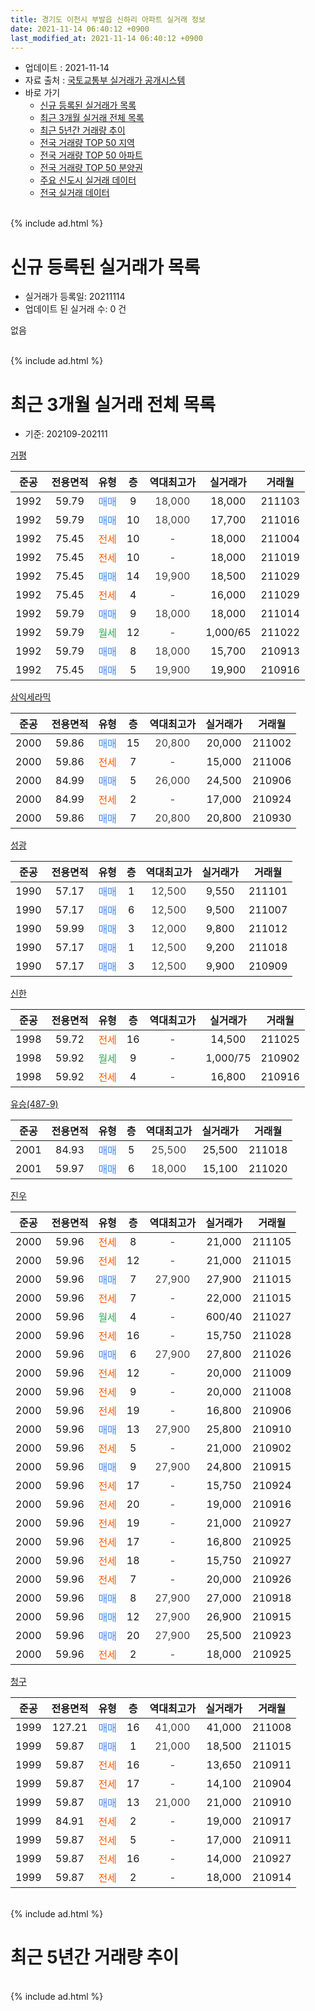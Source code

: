 ```yaml
---
title: 경기도 이천시 부발읍 신하리 아파트 실거래 정보
date: 2021-11-14 06:40:12 +0900
last_modified_at: 2021-11-14 06:40:12 +0900
---
```


* 업데이트 : 2021-11-14
* 자료 출처 : [국토교통부 실거래가 공개시스템](http://rt.molit.go.kr)
* 바로 가기
    * [신규 등록된 실거래가 목록](#신규-등록된-실거래가-목록)
    * [최근 3개월 실거래 전체 목록](#최근-3개월-실거래-전체-목록)
    * [최근 5년간 거래량 추이](#최근-5년간-거래량-추이)
    * [전국 거래량 TOP 50 지역](https://inasie.github.io/apt-trade-info/최근-3개월-전국에서-가장-거래가-많이-발생한-지역)
    * [전국 거래량 TOP 50 아파트](https://inasie.github.io/apt-trade-info/최근-3개월-전국에서-가장-거래가-많이-발생한-아파트)
    * [전국 거래량 TOP 50 분양권](https://inasie.github.io/apt-trade-info/최근-3개월-전국에서-가장-거래가-많이-발생한-분양권)
    * [주요 신도시 실거래 데이터](https://inasie.github.io/apt-trade-info/주요-신도시)
    * [전국 실거래 데이터](https://inasie.github.io/apt-trade-info/전국)
<br>
{% include ad.html %}
<br>

# 신규 등록된 실거래가 목록
* 실거래가 등록일: 20211114
* 업데이트 된 실거래 수: 0 건

없음

<br>
{% include ad.html %}
<br>

# 최근 3개월 실거래 전체 목록
* 기준: 202109-202111


[거평](https://search.naver.com/search.naver?query=%EA%B2%BD%EA%B8%B0%EB%8F%84+%EC%9D%B4%EC%B2%9C%EC%8B%9C+%EB%B6%80%EB%B0%9C%EC%9D%8D+%EC%8B%A0%ED%95%98%EB%A6%AC+%EA%B1%B0%ED%8F%89)

|준공|전용면적|유형|층|역대최고가|실거래가|거래월|
|:---:|:---:|:---:|:---:|:---:|:---:|:---:|
|1992|59.79|<span style="color:#4285f3">매매</span>|9|<span style="color:#444444">18,000</span>|18,000|211103|
|1992|59.79|<span style="color:#4285f3">매매</span>|10|<span style="color:#444444">18,000</span>|17,700|211016|
|1992|75.45|<span style="color:#ff5a00">전세</span>|10|<span style="color:#444444">-</span>|18,000|211004|
|1992|75.45|<span style="color:#ff5a00">전세</span>|10|<span style="color:#444444">-</span>|18,000|211019|
|1992|75.45|<span style="color:#4285f3">매매</span>|14|<span style="color:#444444">19,900</span>|18,500|211029|
|1992|75.45|<span style="color:#ff5a00">전세</span>|4|<span style="color:#444444">-</span>|16,000|211029|
|1992|59.79|<span style="color:#4285f3">매매</span>|9|<span style="color:#444444">18,000</span>|18,000|211014|
|1992|59.79|<span style="color:#34a853">월세</span>|12|<span style="color:#444444">-</span>|1,000/65|211022|
|1992|59.79|<span style="color:#4285f3">매매</span>|8|<span style="color:#444444">18,000</span>|15,700|210913|
|1992|75.45|<span style="color:#4285f3">매매</span>|5|<span style="color:#444444">19,900</span>|19,900|210916|

[삼익세라믹](https://search.naver.com/search.naver?query=%EA%B2%BD%EA%B8%B0%EB%8F%84+%EC%9D%B4%EC%B2%9C%EC%8B%9C+%EB%B6%80%EB%B0%9C%EC%9D%8D+%EC%8B%A0%ED%95%98%EB%A6%AC+%EC%82%BC%EC%9D%B5%EC%84%B8%EB%9D%BC%EB%AF%B9)

|준공|전용면적|유형|층|역대최고가|실거래가|거래월|
|:---:|:---:|:---:|:---:|:---:|:---:|:---:|
|2000|59.86|<span style="color:#4285f3">매매</span>|15|<span style="color:#444444">20,800</span>|20,000|211002|
|2000|59.86|<span style="color:#ff5a00">전세</span>|7|<span style="color:#444444">-</span>|15,000|211006|
|2000|84.99|<span style="color:#4285f3">매매</span>|5|<span style="color:#444444">26,000</span>|24,500|210906|
|2000|84.99|<span style="color:#ff5a00">전세</span>|2|<span style="color:#444444">-</span>|17,000|210924|
|2000|59.86|<span style="color:#4285f3">매매</span>|7|<span style="color:#444444">20,800</span>|20,800|210930|

[성광](https://search.naver.com/search.naver?query=%EA%B2%BD%EA%B8%B0%EB%8F%84+%EC%9D%B4%EC%B2%9C%EC%8B%9C+%EB%B6%80%EB%B0%9C%EC%9D%8D+%EC%8B%A0%ED%95%98%EB%A6%AC+%EC%84%B1%EA%B4%91)

|준공|전용면적|유형|층|역대최고가|실거래가|거래월|
|:---:|:---:|:---:|:---:|:---:|:---:|:---:|
|1990|57.17|<span style="color:#4285f3">매매</span>|1|<span style="color:#444444">12,500</span>|9,550|211101|
|1990|57.17|<span style="color:#4285f3">매매</span>|6|<span style="color:#444444">12,500</span>|9,500|211007|
|1990|59.99|<span style="color:#4285f3">매매</span>|3|<span style="color:#444444">12,000</span>|9,800|211012|
|1990|57.17|<span style="color:#4285f3">매매</span>|1|<span style="color:#444444">12,500</span>|9,200|211018|
|1990|57.17|<span style="color:#4285f3">매매</span>|3|<span style="color:#444444">12,500</span>|9,900|210909|

[신한](https://search.naver.com/search.naver?query=%EA%B2%BD%EA%B8%B0%EB%8F%84+%EC%9D%B4%EC%B2%9C%EC%8B%9C+%EB%B6%80%EB%B0%9C%EC%9D%8D+%EC%8B%A0%ED%95%98%EB%A6%AC+%EC%8B%A0%ED%95%9C)

|준공|전용면적|유형|층|역대최고가|실거래가|거래월|
|:---:|:---:|:---:|:---:|:---:|:---:|:---:|
|1998|59.72|<span style="color:#ff5a00">전세</span>|16|<span style="color:#444444">-</span>|14,500|211025|
|1998|59.92|<span style="color:#34a853">월세</span>|9|<span style="color:#444444">-</span>|1,000/75|210902|
|1998|59.92|<span style="color:#ff5a00">전세</span>|4|<span style="color:#444444">-</span>|16,800|210916|

[유승(487-9)](https://search.naver.com/search.naver?query=%EA%B2%BD%EA%B8%B0%EB%8F%84+%EC%9D%B4%EC%B2%9C%EC%8B%9C+%EB%B6%80%EB%B0%9C%EC%9D%8D+%EC%8B%A0%ED%95%98%EB%A6%AC+%EC%9C%A0%EC%8A%B9%28487-9%29)

|준공|전용면적|유형|층|역대최고가|실거래가|거래월|
|:---:|:---:|:---:|:---:|:---:|:---:|:---:|
|2001|84.93|<span style="color:#4285f3">매매</span>|5|<span style="color:#444444">25,500</span>|25,500|211018|
|2001|59.97|<span style="color:#4285f3">매매</span>|6|<span style="color:#444444">18,000</span>|15,100|211020|

[진우](https://search.naver.com/search.naver?query=%EA%B2%BD%EA%B8%B0%EB%8F%84+%EC%9D%B4%EC%B2%9C%EC%8B%9C+%EB%B6%80%EB%B0%9C%EC%9D%8D+%EC%8B%A0%ED%95%98%EB%A6%AC+%EC%A7%84%EC%9A%B0)

|준공|전용면적|유형|층|역대최고가|실거래가|거래월|
|:---:|:---:|:---:|:---:|:---:|:---:|:---:|
|2000|59.96|<span style="color:#ff5a00">전세</span>|8|<span style="color:#444444">-</span>|21,000|211105|
|2000|59.96|<span style="color:#ff5a00">전세</span>|12|<span style="color:#444444">-</span>|21,000|211015|
|2000|59.96|<span style="color:#4285f3">매매</span>|7|<span style="color:#444444">27,900</span>|27,900|211015|
|2000|59.96|<span style="color:#ff5a00">전세</span>|7|<span style="color:#444444">-</span>|22,000|211015|
|2000|59.96|<span style="color:#34a853">월세</span>|4|<span style="color:#444444">-</span>|600/40|211027|
|2000|59.96|<span style="color:#ff5a00">전세</span>|16|<span style="color:#444444">-</span>|15,750|211028|
|2000|59.96|<span style="color:#4285f3">매매</span>|6|<span style="color:#444444">27,900</span>|27,800|211026|
|2000|59.96|<span style="color:#ff5a00">전세</span>|12|<span style="color:#444444">-</span>|20,000|211009|
|2000|59.96|<span style="color:#ff5a00">전세</span>|9|<span style="color:#444444">-</span>|20,000|211008|
|2000|59.96|<span style="color:#ff5a00">전세</span>|19|<span style="color:#444444">-</span>|16,800|210906|
|2000|59.96|<span style="color:#4285f3">매매</span>|13|<span style="color:#444444">27,900</span>|25,800|210910|
|2000|59.96|<span style="color:#ff5a00">전세</span>|5|<span style="color:#444444">-</span>|21,000|210902|
|2000|59.96|<span style="color:#4285f3">매매</span>|9|<span style="color:#444444">27,900</span>|24,800|210915|
|2000|59.96|<span style="color:#ff5a00">전세</span>|17|<span style="color:#444444">-</span>|15,750|210924|
|2000|59.96|<span style="color:#ff5a00">전세</span>|20|<span style="color:#444444">-</span>|19,000|210916|
|2000|59.96|<span style="color:#ff5a00">전세</span>|19|<span style="color:#444444">-</span>|21,000|210927|
|2000|59.96|<span style="color:#ff5a00">전세</span>|17|<span style="color:#444444">-</span>|16,800|210925|
|2000|59.96|<span style="color:#ff5a00">전세</span>|18|<span style="color:#444444">-</span>|15,750|210927|
|2000|59.96|<span style="color:#ff5a00">전세</span>|7|<span style="color:#444444">-</span>|20,000|210926|
|2000|59.96|<span style="color:#4285f3">매매</span>|8|<span style="color:#444444">27,900</span>|27,000|210918|
|2000|59.96|<span style="color:#4285f3">매매</span>|12|<span style="color:#444444">27,900</span>|26,900|210915|
|2000|59.96|<span style="color:#4285f3">매매</span>|20|<span style="color:#444444">27,900</span>|25,500|210923|
|2000|59.96|<span style="color:#ff5a00">전세</span>|2|<span style="color:#444444">-</span>|18,000|210925|


<script async src="//pagead2.googlesyndication.com/pagead/js/adsbygoogle.js"></script>
<!-- 기본 -->
<ins class="adsbygoogle"
     style="display:block"
     data-ad-client="ca-pub-2446590836940007"
     data-ad-slot="1659523306"
     data-ad-format="auto"
     data-full-width-responsive="true"></ins>
<script>
(adsbygoogle = window.adsbygoogle || []).push({});
</script>


[청구](https://search.naver.com/search.naver?query=%EA%B2%BD%EA%B8%B0%EB%8F%84+%EC%9D%B4%EC%B2%9C%EC%8B%9C+%EB%B6%80%EB%B0%9C%EC%9D%8D+%EC%8B%A0%ED%95%98%EB%A6%AC+%EC%B2%AD%EA%B5%AC)

|준공|전용면적|유형|층|역대최고가|실거래가|거래월|
|:---:|:---:|:---:|:---:|:---:|:---:|:---:|
|1999|127.21|<span style="color:#4285f3">매매</span>|16|<span style="color:#444444">41,000</span>|41,000|211008|
|1999|59.87|<span style="color:#4285f3">매매</span>|1|<span style="color:#444444">21,000</span>|18,500|211015|
|1999|59.87|<span style="color:#ff5a00">전세</span>|16|<span style="color:#444444">-</span>|13,650|210911|
|1999|59.87|<span style="color:#ff5a00">전세</span>|17|<span style="color:#444444">-</span>|14,100|210904|
|1999|59.87|<span style="color:#4285f3">매매</span>|13|<span style="color:#444444">21,000</span>|21,000|210910|
|1999|84.91|<span style="color:#ff5a00">전세</span>|2|<span style="color:#444444">-</span>|19,000|210917|
|1999|59.87|<span style="color:#ff5a00">전세</span>|5|<span style="color:#444444">-</span>|17,000|210911|
|1999|59.87|<span style="color:#ff5a00">전세</span>|16|<span style="color:#444444">-</span>|14,000|210927|
|1999|59.87|<span style="color:#ff5a00">전세</span>|2|<span style="color:#444444">-</span>|18,000|210914|


<br>
{% include ad.html %}
<br>

# 최근 5년간 거래량 추이


<div style="width:100%;">
    <canvas id="deal_progress" height="200"></canvas>
</div>

<script>
new Chart(document.getElementById("deal_progress"), {
    type: 'line',
    data: {
        labels: ['201611','201612','201701','201702','201703','201704','201705','201706','201707','201708','201709','201710','201711','201712','201801','201802','201803','201804','201805','201806','201807','201808','201809','201810','201811','201812','201901','201902','201903','201904','201905','201906','201907','201908','201909','201910','201911','201912','202001','202002','202003','202004','202005','202006','202007','202008','202009','202010','202011','202012','202101','202102','202103','202104','202105','202106','202107','202108','202109','202110','202111'],
        datasets: [{
            label: '매매',
            pointRadius: 1,
            data: [10, 10, 5, 6, 9, 10, 13, 22, 23, 5, 11, 9, 7, 5, 13, 5, 13, 14, 9, 10, 5, 4, 11, 3, 7, 9, 7, 9, 12, 5, 12, 12, 4, 12, 6, 13, 12, 17, 8, 11, 10, 14, 8, 20, 11, 9, 18, 10, 11, 17, 21, 15, 47, 75, 78, 60, 29, 24, 11, 13, 2],
            borderColor: "rgba(255, 201, 14, 1)",
            backgroundColor: "rgba(255, 201, 14, 0.5)",
            fill: false,
            lineTension: 0
        },{
            label: '전월세',
            pointRadius: 1,
            data: [11, 10, 15, 14, 12, 7, 8, 9, 8, 8, 4, 10, 7, 5, 9, 8, 17, 7, 7, 5, 7, 7, 5, 5, 6, 9, 10, 6, 3, 6, 8, 7, 5, 9, 12, 5, 6, 6, 7, 10, 3, 5, 8, 5, 5, 3, 8, 5, 9, 7, 8, 7, 11, 18, 30, 18, 14, 15, 18, 12, 1],
            borderColor: "rgba(0, 141, 185, 1)",
            backgroundColor: "rgba(0, 141, 185, 0.5)",
            fill: false,
            lineTension: 0
        }
        ]
    },
    options: {
        responsive: true,
        title: {
            display: false
        },
        tooltips: {
            mode: 'index',
            intersect: false
        },
        hover: {
            mode: 'nearest',
            intersect: true
        },
        scales: {
            xAxes: [{
                display: true,
                scaleLabel: {
                    display: true,
                    labelString: '년/월'
                }
            }],
            yAxes: [{
                display: true,
                ticks: {
                    suggestedMin: 0,
                },
                scaleLabel: {
                    display: true,
                    labelString: '실거래 수'
                }
            }]
        }
    }
});

</script>


<br>
{% include ad.html %}
<br>

